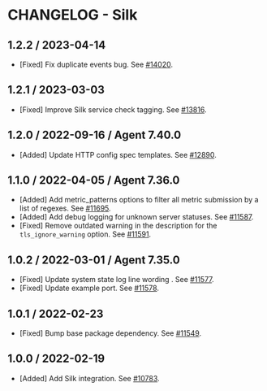 # CHANGELOG - Silk

## 1.2.2 / 2023-04-14

* [Fixed] Fix duplicate events bug. See [#14020](https://github.com/DataDog/integrations-core/pull/14020).

## 1.2.1 / 2023-03-03

* [Fixed] Improve Silk service check tagging. See [#13816](https://github.com/DataDog/integrations-core/pull/13816).

## 1.2.0 / 2022-09-16 / Agent 7.40.0

* [Added] Update HTTP config spec templates. See [#12890](https://github.com/DataDog/integrations-core/pull/12890).

## 1.1.0 / 2022-04-05 / Agent 7.36.0

* [Added] Add metric_patterns options to filter all metric submission by a list of regexes. See [#11695](https://github.com/DataDog/integrations-core/pull/11695).
* [Added] Add debug logging for unknown server statuses. See [#11587](https://github.com/DataDog/integrations-core/pull/11587).
* [Fixed] Remove outdated warning in the description for the `tls_ignore_warning` option. See [#11591](https://github.com/DataDog/integrations-core/pull/11591).

## 1.0.2 / 2022-03-01 / Agent 7.35.0

* [Fixed] Update system state log line wording . See [#11577](https://github.com/DataDog/integrations-core/pull/11577).
* [Fixed] Update example port. See [#11578](https://github.com/DataDog/integrations-core/pull/11578).

## 1.0.1 / 2022-02-23

* [Fixed] Bump base package dependency. See [#11549](https://github.com/DataDog/integrations-core/pull/11549).

## 1.0.0 / 2022-02-19

* [Added] Add Silk integration. See [#10783](https://github.com/DataDog/integrations-core/pull/10783).

